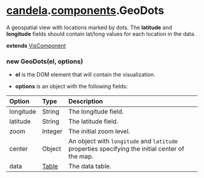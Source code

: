 # [candela](../..#readme).[components](..#readme).GeoDots

A geospatial view with locations marked by dots. The **latitude** and
**longitude** fields should contain lat/long values for each location in the
data.

**extends** [VisComponent](../../VisComponent#readme)

### new GeoDots(el, options)

* **el** is the DOM element that will contain the visualization.

* **options** is an object with the following fields:

| Option    | Type   | Description  |
| :-------- | :----- | :----------- |
| longitude | String | The longitude field. |
| latitude  | String | The latitude field. |
| zoom      | Integer | The initial zoom level. |
| center    | Object | An object with `longitude` and `latitude` properties specifying the initial center of the map. |
| data      | [Table](../..#table) | The data table. |
